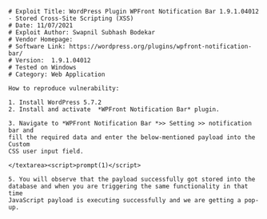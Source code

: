     # Exploit Title: WordPress Plugin WPFront Notification Bar 1.9.1.04012 - Stored Cross-Site Scripting (XSS)
    # Date: 11/07/2021
    # Exploit Author: Swapnil Subhash Bodekar
    # Vendor Homepage:
    # Software Link: https://wordpress.org/plugins/wpfront-notification-bar/
    # Version:  1.9.1.04012
    # Tested on Windows
    # Category: Web Application

    How to reproduce vulnerability:

    1. Install WordPress 5.7.2
    2. Install and activate  *WPFront Notification Bar* plugin.

    3. Navigate to *WPFront Notification Bar *>> Setting >> notification bar and
    fill the required data and enter the below-mentioned payload into the Custom
    CSS user input field.

    </textarea><script>prompt(1)</script>

    5. You will observe that the payload successfully got stored into the
    database and when you are triggering the same functionality in that time
    JavaScript payload is executing successfully and we are getting a pop-up.